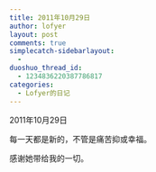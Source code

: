 ```yaml
---
title: 2011年10月29日
author: lofyer
layout: post
comments: true
simplecatch-sidebarlayout:
  - 
duoshuo_thread_id:
  - 1234836220387786817
categories:
  - Lofyer的日记
---
```

2011年10月29日

每一天都是新的，不管是痛苦抑或幸福。

感谢她带给我的一切。